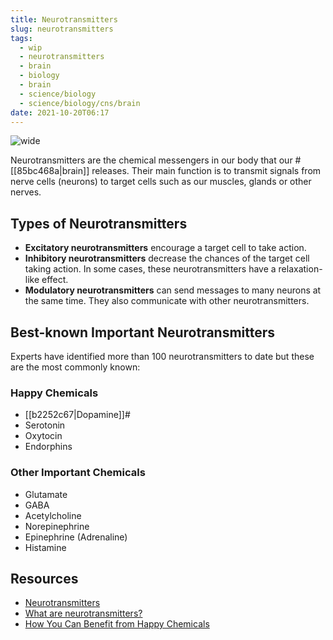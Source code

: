```yaml
---
title: Neurotransmitters
slug: neurotransmitters
tags:
  - wip
  - neurotransmitters
  - brain
  - biology
  - brain
  - science/biology
  - science/biology/cns/brain
date: 2021-10-20T06:17
---
```



![wide](https://upload.wikimedia.org/wikipedia/commons/0/01/Neurotransmitters.jpg "image from Wikimedia Commons (cc)")

Neurotransmitters are the chemical messengers in our body that our
#[[85bc468a|brain]] releases. Their main function is to transmit signals from
nerve cells (neurons) to target cells such as our muscles, glands or other
nerves.

## Types of Neurotransmitters

- **Excitatory neurotransmitters** encourage a target cell to take action.
- **Inhibitory neurotransmitters** decrease the chances of the target cell
  taking action. In some cases, these neurotransmitters have a relaxation-like
  effect.
- **Modulatory neurotransmitters** can send messages to many neurons at the same
  time. They also communicate with other neurotransmitters.

## Best-known Important Neurotransmitters

Experts have identified more than 100 neurotransmitters to date but these are
the most commonly known:

### Happy Chemicals

- [[b2252c67|Dopamine]]#
- Serotonin
- Oxytocin
- Endorphins

### Other Important Chemicals

- Glutamate
- GABA
- Acetylcholine
- Norepinephrine
- Epinephrine (Adrenaline)
- Histamine

## Resources

- [Neurotransmitters](https://en.wikipedia.org/wiki/Neurotransmitter)
- [What are neurotransmitters?](https://www.medicalnewstoday.com/articles/326649#key-types-of-neurotransmitters)
- [How You Can Benefit from Happy Chemicals](https://integrisok.com/resources/on-your-health/2021/may/happy-chemicals)





